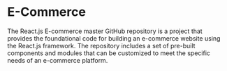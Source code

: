 # E-Commerce
The React.js E-commerce master GitHub repository is a project that provides the foundational code for building an e-commerce website using the React.js framework. The repository includes a set of pre-built components and modules that can be customized to meet the specific needs of an e-commerce platform.
